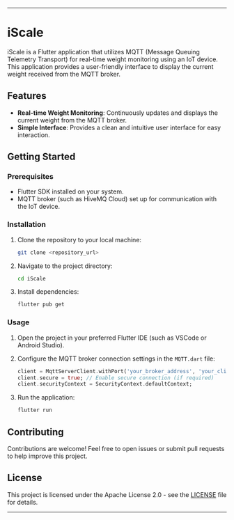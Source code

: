 
---

# iScale

iScale is a Flutter application that utilizes MQTT (Message Queuing Telemetry Transport) for real-time weight monitoring using an IoT device. This application provides a user-friendly interface to display the current weight received from the MQTT broker.

## Features

- **Real-time Weight Monitoring**: Continuously updates and displays the current weight from the MQTT broker.
- **Simple Interface**: Provides a clean and intuitive user interface for easy interaction.

## Getting Started

### Prerequisites

- Flutter SDK installed on your system.
- MQTT broker (such as HiveMQ Cloud) set up for communication with the IoT device.

### Installation

1. Clone the repository to your local machine:

   ```bash
   git clone <repository_url>
   ```

2. Navigate to the project directory:

   ```bash
   cd iScale
   ```

3. Install dependencies:

   ```bash
   flutter pub get
   ```

### Usage

1. Open the project in your preferred Flutter IDE (such as VSCode or Android Studio).

2. Configure the MQTT broker connection settings in the `MQTT.dart` file:

   ```dart
   client = MqttServerClient.withPort('your_broker_address', 'your_client_id', 8883);
   client.secure = true; // Enable secure connection (if required)
   client.securityContext = SecurityContext.defaultContext;
   ```

3. Run the application:

   ```bash
   flutter run
   ```


## Contributing

Contributions are welcome! Feel free to open issues or submit pull requests to help improve this project.

## License

This project is licensed under the Apache License 2.0 - see the [LICENSE](LICENSE) file for details.

---


